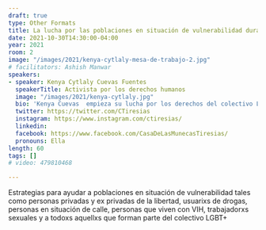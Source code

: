 ```yaml
---
draft: true
type: Other Formats
title: La lucha por las poblaciones en situación de vulnerabilidad durante la pandemia
date: 2021-10-30T14:30:00-04:00
year: 2021
room: 2
image: "/images/2021/kenya-cytlaly-mesa-de-trabajo-2.jpg"
# facilitators: Ashish Manwar
speakers:
- speaker: Kenya Cytlaly Cuevas Fuentes
  speakerTitle: Activista por los derechos humanos
  image: "/images/2021/kenya-cytlaly.jpg"
  bio: 'Kenya Cuevas  empieza su lucha por los derechos del colectivo LGBTTT. En 2019 funda su Asociación Civil Casa de las Muñecas Tiresias, que busca brindarle apoyo a poblaciones de escasos recursos, personas privadas de la libertad, usuarixs de drogas, personas en situación de calle, personas que viven con VIH, trabajadorxs sexuales y a todoxs aquellxs que forman parte del colectivo LGBT+. Alega que una parte de ella siempre se identificará con cada uno de estos grupos. Después, en el 2020, inaugura el primer refugio para mujeres trans en México, que lleva el nombre de Paola Buenrostro, y con el que sigue apoyando a que las mujeres trans puedan llevar una vida digna y libre de violencia. '
  twitter: https://twitter.com/CTiresias
  instagram: https://www.instagram.com/ctiresias/
  linkedin: 
  facebook: https://www.facebook.com/CasaDeLasMunecasTiresias/
  pronouns: Ella
length: 60
tags: []
# video: 479810468

---
```


Estrategias para ayudar a poblaciones en situación de vulnerabilidad tales como personas privadas y ex privadas de la libertad, usuarixs de drogas, personas en situación de calle, personas que viven con VIH, trabajadorxs sexuales y a todoxs aquellxs que forman parte del colectivo LGBT+